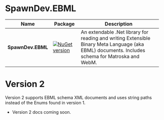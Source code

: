 # SpawnDev.EBML

| Name | Package | Description |
|---------|-------------|-------------|
|**SpawnDev.EBML**|[![NuGet version](https://badge.fury.io/nu/SpawnDev.EBML.svg)](https://www.nuget.org/packages/SpawnDev.EBML)| An extendable .Net library for reading and writing Extensible Binary Meta Language (aka EBML) documents. Includes schema for Matroska and WebM. | 

# Version 2
Version 2 supports EBML schema XML documents and uses string paths instead of the Enums found in version 1.

- Version 2 docs coming soon.

